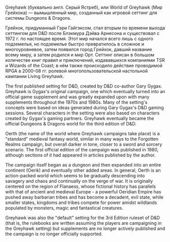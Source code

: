 Greyhawk (буквально англ. Серый Ястреб), или World of Greyhawk (Мир Грейхока)
— вымышленный мир, созданный как игровой сеттинг для системы Dungeons &
Dragons.

Грейхок, придуманный Гэри Гайгэксом, стал вторым по времени выхода сеттингом
для D&D после Блэкмура Дэйва Арнесона и существовал с 1972 г. по настоящее
время. Этот мир начался всего лишь с одного подземелья, но подземелье быстро
превратилось в сложное и многоуровневое, затем появился город Грейхок, давший
название всему миру, а затем родился и мир Орт. Сеттинг описан в большом
количестве книг правил и приключений, издававшихся компаниями TSR и Wizards of
the Coast; в нём также происходило действие проводимой RPGA в 2000-08 гг.
ролевой многопользовательской настольной кампании Living Greyhawk.

The first published setting for D&D, created by D&D co-author Gary Gygax.
Greyhawk is Gygax's original campaign, one which eventually turned into an
official game supplement and was greatly expanded upon with many supplements
throughout the 1970s and 1980s. Many of the setting's concepts were based on
ideas generated during Gary Gygax's D&D gaming sessions. Several characters in
the setting were also based on characters created by Gygax's gaming partners.
Greyhawk eventually became the official Dungeons & Dragons world for the third
edition of D&D.

Oerth (the name of the world where Greyhawk campaigns take place) is a
"standard" medieval fantasy world, similar in many ways to the Forgotten
Realms campaign, but overall darker in tone, closer to a sword and sorcery
scenario. The first official edition of the campaign was published in 1980,
although sections of it had appeared in articles published by the author.

The campaign itself began as a dungeon and then expanded into an entire
continent (Oerik) and eventually other added areas. In general, Oerth is an
action-packed world which seems to be gradually descending into savagery and
chaos and continually on the verge of war. It is originally centered on the
region of Flanaess, whose fictional history has parallels with that of ancient
and medieval Europe - a powerful Oeridian Empire has pushed away barbarian
tribes and has become a decadent, evil state, while smaller states, kingdoms
and tribes compete for power amidst wildlands populated by monsters, magic and
fantastical creatures.

Greyhawk was also the "default" setting for the 3rd Edition ruleset of D&D
(that is, the rulebooks are written assuming the players are campaigning in
the Greyhawk setting) but supplements are no longer actively published and the
campaign is no longer officially supported.
